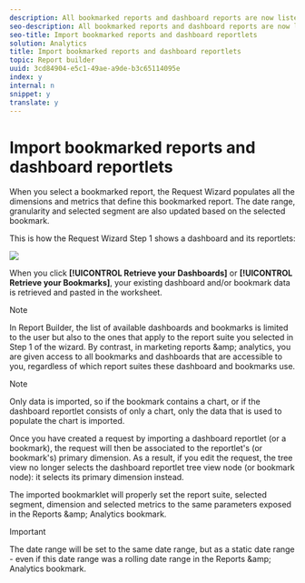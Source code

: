 ```yaml
---
description: All bookmarked reports and dashboard reports are now listed as dimensions in the Request Wizard Step 1 and can be imported as report builder requests.
seo-description: All bookmarked reports and dashboard reports are now listed as dimensions in the Request Wizard Step 1 and can be imported as report builder requests.
seo-title: Import bookmarked reports and dashboard reportlets
solution: Analytics
title: Import bookmarked reports and dashboard reportlets
topic: Report builder
uuid: 3cd84904-e5c1-49ae-a9de-b3c65114095e
index: y
internal: n
snippet: y
translate: y
---
```


# Import bookmarked reports and dashboard reportlets

When you select a bookmarked report, the Request Wizard populates all the dimensions and metrics that define this bookmarked report. The date range, granularity and selected segment are also updated based on the selected bookmark. 

This is how the Request Wizard Step 1 shows a dashboard and its reportlets: 

![](assets/import_dashboard_reportlet.png) 

When you click **[!UICONTROL  Retrieve your Dashboards]** or **[!UICONTROL  Retrieve your Bookmarks]**, your existing dashboard and/or bookmark data is retrieved and pasted in the worksheet. 

>[!NOTE]
>
>In Report Builder, the list of available dashboards and bookmarks is limited to the user but also to the ones that apply to the report suite you selected in Step 1 of the wizard. By contrast, in marketing reports &amp;amp; analytics, you are given access to all bookmarks and dashboards that are accessible to you, regardless of which report suites these dashboard and bookmarks use.


>[!NOTE]
>
>Only data is imported, so if the bookmark contains a chart, or if the dashboard reportlet consists of only a chart, only the data that is used to populate the chart is imported.

Once you have created a request by importing a dashboard reportlet (or a bookmark), the request will then be associated to the reportlet's (or bookmark's) primary dimension. As a result, if you edit the request, the tree view no longer selects the dashboard reportlet tree view node (or bookmark node): it selects its primary dimension instead. 

The imported bookmarklet will properly set the report suite, selected segment, dimension and selected metrics to the same parameters exposed in the Reports &amp;amp; Analytics bookmark. 

>[!IMPORTANT]
>
>The date range will be set to the same date range, but as a static date range - even if this date range was a rolling date range in the Reports &amp;amp; Analytics bookmark.

